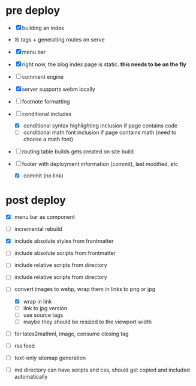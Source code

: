 # pre deploy
- [x] building an index
- [x] <base> tags + generating routes on serve
- [x] menu bar

- [x] right now, the blog index page is static. **this needs to be on the fly**
- [ ] comment engine
- [x] server supports webm locally
- [ ] footnote formatting
- [ ] conditional includes
    - [x] conditional syntax highlighting inclusion if page contains code
    - [ ] conditional math font inclusion if page contains math (need to choose a math font)

- [ ] routing table builds gets created on site build
- [ ] footer with deployment information (commit), last modified, etc
    - [x] commit (no link)

# post deploy
- [x] menu bar as component
- [ ] incremental rebuild
- [x] include absolute styles from frontmatter
- [ ] include absolute scripts from frontmatter
- [ ] include relative scripts from directory
- [ ] include relative scripts from directory

- [ ] convert images to webp, wrap them in links to png or jpg
    - [x] wrap in link
    - [ ] link to jpg version
    - [ ] use source tags
    - [ ] maybe they should be resized to the viewport width
- [ ] for latex2mathml, image, consume closing tag
- [ ] rss feed
- [ ] text-only sitemap generation
- [ ] md directory can have scripts and css, should get copied and included automatically
